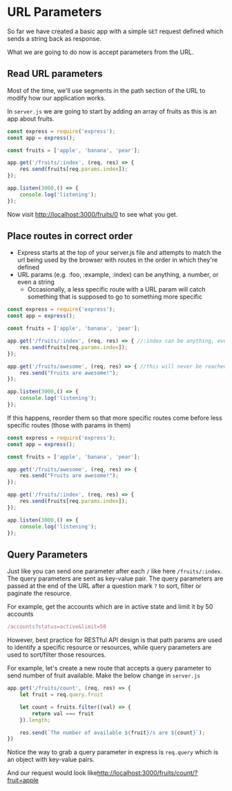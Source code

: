 # URL Parameters

So far we have created a basic app with a simple `GET` request defined which sends a string back as response.

What we are going to do now is accept parameters from the URL.

## Read URL parameters

Most of the time, we'll use segments in the path section of the URL to modify how our application works.

In `server.js` we are going to start by adding an array of fruits as this is an app about fruits.

```javascript
const express = require('express');
const app = express();

const fruits = ['apple', 'banana', 'pear'];

app.get('/fruits/:index', (req, res) => {
    res.send(fruits[req.params.index]);
});

app.listen(3000,() => {
    console.log('listening');
});
```

Now visit [http://localhost:3000/fruits/0](http://localhost:3000/fruits/0) to see what you get.

## Place routes in correct order

- Express starts at the top of your server.js file and attempts to match the url being used by the browser with routes in the order in which they're defined
- URL params (e.g. :foo, :example, :index) can be anything, a number, or even a string
    - Occasionally, a less specific route with a URL param will catch something that is supposed to go to something more specific

```javascript
const express = require('express');
const app = express();

const fruits = ['apple', 'banana', 'pear'];

app.get('/fruits/:index', (req, res) => { //:index can be anything, even awesome
    res.send(fruits[req.params.index]);
});

app.get('/fruits/awesome', (req, res) => { //this will never be reached
    res.send("Fruits are awesome!");
});

app.listen(3000,() => {
    console.log('listening');
});
```

If this happens, reorder them so that more specific routes come before less specific routes (those with params in them)

```javascript
const express = require('express');
const app = express();

const fruits = ['apple', 'banana', 'pear'];

app.get('/fruits/awesome', (req, res) => {
    res.send("Fruits are awesome!");
});

app.get('/fruits/:index', (req, res) => {
    res.send(fruits[req.params.index]);
});

app.listen(3000,() => {
    console.log('listening');
});
```

## Query Parameters

Just like you can send one parameter after each `/` like here `/fruits/:index`. The query parameters are sent as key-value pair. The query parameters are passed at the end of the URL after a question mark `?` to sort, filter or paginate the resource.

For example, get the accounts which are in active state and limit it by 50 accounts

```js
/accounts?status=active&limit=50
```

However, best practice for RESTful API design is that path params are used to identify a specific resource or resources, while query parameters are used to sort/filter those resources.

For example, let's create a new route that accepts a query parameter to send number of fruit available. Make the below change in `server.js`

```js
app.get('/fruits/count', (req, res) => {
    let fruit = req.query.fruit

    let count = fruits.filter((val) => {
        return val === fruit
    }).length;

    res.send(`The number of available ${fruit}/s are ${count}`);
})
```

Notice the way to grab a query parameter in express is `req.query` which is an object with key-value pairs.

And our request would look like[http://localhost:3000/fruits/count/?fruit=apple](http://localhost:3000/fruits/count/?fruit=apple)
